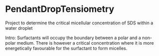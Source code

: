 # PendantDropTensiometry
Project to determine the critical micellular concentration of SDS within a water droplet

Intro: Surfactants will occupy the boundary between a polar and a non-polar medium. There is however a critical concentration where it is more energetically favourable for the surfactant to form micelles.
